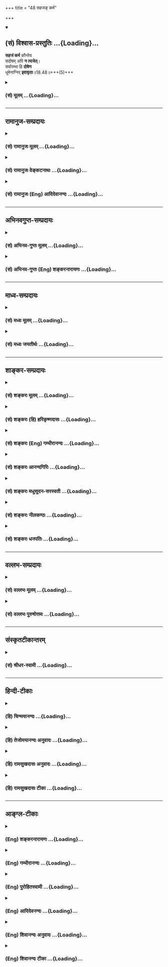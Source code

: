 +++
title = "48 सहजङ् कर्म"

+++
<div class="js_include" newlevelforh1="2" title="(सं) विश्वास-प्रस्तुतिः" unfilled url="/mahAbhAratam/vyAsaH/shlokashaH/06-bhIShma-parva/03-bhagavad-gItA-parva/saMskRtam/vishvAsa-prastutiH/18_moxa-saMnyAsa-yogaH/48_sahaja~N_karma.md">
<details open><summary><h2>(सं) विश्वास-प्रस्तुतिः ...{Loading}...</h2></summary>

**सहजं कर्म** कौन्तेय  
सदोषम् अपि **न त्यजेत्**।  
सर्वारम्भा हि **दोषेण**  
धूमेनाग्निर् **इवावृताः**॥18.48॥+++(5)+++
</details>
</div>
<div class="js_include collapsed" newlevelforh1="3" title="(सं) मूलम्" unfilled url="/mahAbhAratam/vyAsaH/shlokashaH/06-bhIShma-parva/03-bhagavad-gItA-parva/saMskRtam/mUlam/18_moxa-saMnyAsa-yogaH/48_sahaja~N_karma.md">
<details><summary><h3>(सं) मूलम् ...{Loading}...</h3></summary>

सहजं कर्म कौन्तेय सदोषमपि न त्यजेत्।  
सर्वारम्भा हि दोषेण धूमेनाग्निरिवावृताः।।18.48।।
</details>
</div>


_________________
## रामानुज-सम्प्रदायः
<div class="js_include collapsed" newlevelforh1="3" title="(सं) रामानुजः मूलम्" unfilled url="/mahAbhAratam/vyAsaH/shlokashaH/06-bhIShma-parva/03-bhagavad-gItA-parva/saMskRtam/rAmAnujaH/mUlam/18_moxa-saMnyAsa-yogaH/48_sahaja~N_karma.md">
<details><summary><h3>(सं) रामानुजः मूलम् ...{Loading}...</h3></summary>

।।18.48।। अतः सहजत्वेन सुकरम् अप्रमादं च **कर्म सदोषं** सदुःखम् **अपि न
त्यजेत्।** ज्ञानयोगयोग्यः अपि कर्मयोगम् एव कुर्वीत इत्यर्थः।
**सर्वारम्भाः** कर्मारम्भा ज्ञानारम्भाः च **हि दोषेण** दुःखेन **धूमेन
अग्निः इव आवृताः।** इयान् तु विशेषः कर्मयोगः सुकरः अप्रमादः च; ज्ञानयोगः
तद्विपरीतः इति।

</details>
</div>
<div class="js_include collapsed" newlevelforh1="3" title="(सं) रामानुजः वेङ्कटनाथः" unfilled url="/mahAbhAratam/vyAsaH/shlokashaH/06-bhIShma-parva/03-bhagavad-gItA-parva/saMskRtam/rAmAnujaH/venkaTanAthaH/18_moxa-saMnyAsa-yogaH/48_sahaja~N_karma.md">
<details><summary><h3>(सं) रामानुजः वेङ्कटनाथः ...{Loading}...</h3></summary>

  
  
।।18.48।। सहजत्वेन वासनानियतत्वादित्यर्थः। ततः कथं त्याज्यत्वाभावः
इत्यत्राऽऽहसुकरमिति। दोषशब्देन पापविवक्षा न युक्ता; विहिते तदयोगात् तथा
चन त्यजेत् इति न युक्तं; पापांशस्य सर्वैः परित्याज्यत्वात् अतः
कायक्लेशादिमात्रगर्भत्वमिह सदोषत्वमित्युच्यते। तावन्मात्रेऽप्यलसानां
त्याज्यताबुद्धिः स्यादित्यभिप्रायेणाऽऽहसदुःखमपीति। एतेन
कापिलमतान्वारोहेणसदोषमपि इत्यनुवाद इति व्याख्यान्तरं निरस्तम्। मुमुक्षोः
कथं शास्त्रीये श्रेयस्त्वेन चोक्ते क्षुद्रक्लेशासहत्वेन त्याज्यताबुद्धिः
अतः प्रसङ्गाभावात् प्रतिषेधो न युक्त इत्यत्राऽऽह -- ज्ञानयोगयोग्योऽपीति।
अपिशब्दोऽन्यस्य कैमुत्यज्ञापनार्थः। अक्लेशोपायदर्शने
स्वाधिकारमप्रतिसन्धाय तत्र प्रवृत्तिः स्यादिति ततो नियम्यत इत्यर्थः।
सदुःखत्वनिर्दुःखत्वलक्षणवैषम्यमन्वारुह्याप्रमादत्वादिभिर्नियम उक्तः। अथ
सदुःखत्वमपि द्वयोः समानमित्युच्यतेसर्वारम्भा हि इत्यर्धेन। कर्मारम्भाः
ज्ञानारम्भाश्चेत्यनेन सर्वशब्दस्यात्र
प्रकृतशास्त्रीयकात्स्न्र्यपरत्वमाह। दुःखसाम्ये सति किमन्यतरनियमेन कथं च
न तत्तस्य हेतुः इत्यत्राऽऽह -- इयानिति। कर्मारम्भेषु कायक्लेशमात्रं;
ज्ञानारम्भेषु त्वत्यासन्नत्वेऽपि कफोणिगूढायमानप्रत्यग्विषयान्वेषणेन
इन्द्रियमनोनियमनप्रयासो दुःखात्मक इति भावः।  
  

</details>
</div>
<div class="js_include collapsed" newlevelforh1="3" title="(सं) रामानुजः (Eng) आदिदेवानन्दः" unfilled url="/mahAbhAratam/vyAsaH/shlokashaH/06-bhIShma-parva/03-bhagavad-gItA-parva/saMskRtam/rAmAnujaH/english/AdidevAnandaH/18_moxa-saMnyAsa-yogaH/48_sahaja~N_karma.md">
<details><summary><h3>(सं) रामानुजः (Eng) आदिदेवानन्दः ...{Loading}...</h3></summary>

18.48 So, one should not relinish one's works, understanding that they are natural, are easy to perform and not liable to negligence. Such thoughts coupled with the idea that there are imperfections in them should not lead you to abandon them. The meaning is that though one is fit for Jnana Yoga, one should perform Karma Yoga only. All enterprises,
be they of Karma or Jnana, are indeed enveloped by imperfections, by pain, as fire by smoke. But still there is this difference: Karma Yoga is easy and does not involve negligence, but Jnana Yoga is contrary to this.

</details>
</div>


_________________
## अभिनवगुप्त-सम्प्रदायः
<div class="js_include collapsed" newlevelforh1="3" title="(सं) अभिनव-गुप्तः मूलम्" unfilled url="/mahAbhAratam/vyAsaH/shlokashaH/06-bhIShma-parva/03-bhagavad-gItA-parva/saMskRtam/abhinava-guptaH/mUlam/18_moxa-saMnyAsa-yogaH/48_sahaja~N_karma.md">
<details><summary><h3>(सं) अभिनव-गुप्तः मूलम् ...{Loading}...</h3></summary>

।।18.41 -- 18.60।। एवमियता षण्णां प्रत्येकं त्रिस्वरूपत्वं धृत्यादीनां च
प्रतिपादितम्। तन्मध्यात् सात्त्विके राशौ वर्तमानो दैवीं संपदं प्राप्त इह
ज्ञाने योग्यः; त्वं च तथाविधः इत्यर्जुनः प्रोत्साहितः। अधुना तु इदमुच्यते
-- यदि तावदनया ज्ञानबुद्ध्या कर्मणि भवान् प्रवर्तते तदा
स्वधर्मप्रवृत्त्या विज्ञानपूततया च न कर्मसंबन्धस्तव। अथैतन्नानुमन्यसे;
तदवश्यं तव प्रवृत्त्या तावत् भाव्यम् जातेरेव तथाभावे स्थितत्वात्। यतः
सर्वः स्वभावनियतः +++(S;;N स्वस्वभावनियतः )+++ कुतश्चिद्दोषात्
तिरोहिततत्स्वभावः +++(S;;N -- हिततत्तत्स्वभावः )+++ कंचित्कालं भूत्वापि;
तत्तिरोधायकविगमे स्वभावं व्यक्त्यापन्नं लभत एव। तथाहि एवंविधो वर्णनां
स्वभावः। एवमवश्यंभाविन्यां प्रवृत्तौ ततः फलविभागिता भवेत्।। तदाह --
ब्राह्मणेत्यादि अवशोऽपि तत् इत्यन्तम्। ब्राह्मणादीनां
कर्मप्रविभागनिरूपणस्य स्वभावोऽश्यं नातिक्रामति,+++(S; ; N omit न and read
अतिक्रामति )+++ इति क्षत्रियस्वभावस्य भवतोऽनिच्छतोऽपि प्रकृतिः स्वभावाख्या
नियोक्तृताम् अव्यभिचारेण भजते। केवलं तया नियुक्तस्य पुण्यपापसंबन्धः। अतः
मदभिहितविज्ञानप्रमाणपुरःसरीकारेण कर्माण्यनुतिष्ठ। तथा सति बन्धो
निवर्त्स्यति। इत्यस्यार्थस्य परिकरघटनतात्पर्यं +++(S; ; N -- करबन्धघटन --
)+++ महावाक्यार्थस्य। अवान्तरवाक्यानां स्पष्टा ( ष्टोऽ ) र्थः। समासेन +++(S
omits समासेन )+++ ( श्लो. 50 ) संक्षेपेण। ज्ञानस्य; प्रागुक्तस्य। निष्ठां (
ष्ठा ) वाग्जालपरिहारेण निश्चितामाह। बुद्ध्या विशुद्धया इत्यादि सर्वमेतत्
व्याख्यातप्रायमिति न पुनरायस्यते,+++(N -- रारभ्यते )+++।

</details>
</div>
<div class="js_include collapsed" newlevelforh1="3" title="(सं) अभिनव-गुप्तः (Eng) शङ्करनारायणः" unfilled url="/mahAbhAratam/vyAsaH/shlokashaH/06-bhIShma-parva/03-bhagavad-gItA-parva/saMskRtam/abhinava-guptaH/english/shankaranArAyaNaH/18_moxa-saMnyAsa-yogaH/48_sahaja~N_karma.md">
<details><summary><h3>(सं) अभिनव-गुप्तः (Eng) शङ्करनारायणः ...{Loading}...</h3></summary>

18.48 See Comment under 18.60

</details>
</div>


_________________
## माध्व-सम्प्रदायः
<div class="js_include collapsed" newlevelforh1="3" title="(सं) मध्वः मूलम्" unfilled url="/mahAbhAratam/vyAsaH/shlokashaH/06-bhIShma-parva/03-bhagavad-gItA-parva/saMskRtam/madhvaH/mUlam/18_moxa-saMnyAsa-yogaH/48_sahaja~N_karma.md">
<details><summary><h3>(सं) मध्वः मूलम् ...{Loading}...</h3></summary>

।।18.48।। Sri Madhvacharya did not comment on this sloka.,

</details>
</div>
<div class="js_include collapsed" newlevelforh1="3" title="(सं) मध्वः जयतीर्थः" unfilled url="/mahAbhAratam/vyAsaH/shlokashaH/06-bhIShma-parva/03-bhagavad-gItA-parva/saMskRtam/madhvaH/jayatIrthaH/18_moxa-saMnyAsa-yogaH/48_sahaja~N_karma.md">
<details><summary><h3>(सं) मध्वः जयतीर्थः ...{Loading}...</h3></summary>

।।18.48।। Sri Jayatirtha did not comment on this sloka.

</details>
</div>


_________________
## शाङ्कर-सम्प्रदायः
<div class="js_include collapsed" newlevelforh1="3" title="(सं) शङ्करः मूलम्" unfilled url="/mahAbhAratam/vyAsaH/shlokashaH/06-bhIShma-parva/03-bhagavad-gItA-parva/saMskRtam/shankaraH/mUlam/18_moxa-saMnyAsa-yogaH/48_sahaja~N_karma.md">
<details><summary><h3>(सं) शङ्करः मूलम् ...{Loading}...</h3></summary>

।।18.48।। --,**सहजं** सह जन्मनैव उत्पन्नम्। किं तत् **कर्म कौन्तेय
सदोषमपि** त्रिगुणात्मकत्वात् **न त्यजेत्। सर्वारम्भाः** आरभ्यन्त इति
आरम्भाः; सर्वकर्माणि इत्येतत् प्रकरणात् ये केचित् आरम्भाः स्वधर्माः
परधर्माश्च; ते सर्वे **हि** यस्मात् -- त्रिगुणात्मकत्वम् अत्र हेतुः --
त्रिगुणात्मकत्वात् **दोषेण धूमेन** सहजेन **अग्निरिव; आवृताः।** सहजस्य
कर्मणः स्वधर्माख्यस्य परित्यागेन परधर्मानुष्ठानेऽपि दोषात् नैव मुच्यते
भयावहश्च परधर्मः। न च शक्यते अशेषतः त्यक्तुम् अज्ञेन कर्म यतः; तस्मात् न
त्यजेत् इत्यर्थः।। किम् अशेषतः त्यक्तुम् अशक्यं कर्म इति न त्यजेत् किं वा
सहजस्य कर्मणः त्यागे दोषो भवतीति किं च अतः यदि तावत् अशेषतः त्यक्तुम्
अशक्यम् इति न त्याज्यं सहजं कर्म; एवं तर्हि अशेषतः त्यागे गुण एव
स्यादिति सिद्धं भवति। सत्यम् एवम् अशेषतः त्याग एव न उपपद्यते इति चेत्;
किं नित्यप्रचलितात्मकः पुरुषः; यथा साङ्ख्यानां गुणाः किं वा क्रियैव
कारकम्; यथा बौद्धानां स्कन्धाः क्षणप्रध्वंसिनः उभयथापि कर्मणः अशेषतः
त्यागः न संभवति। अथ तृतीयोऽपि पक्षः -- यदा करोति तदा सक्रियं वस्तु। यदा
न करोति; तदा निष्क्रियं तदेव। तत्र एवं सति शक्यं कर्म अशेषतः त्यक्तुम्।
अयं तु अस्मिन् तृतीये पक्षे विशेषः -- न नित्यप्रचलितं वस्तु; नापि
क्रियैव कारकम्। किं तर्हि व्यवस्थिते द्रव्ये अविद्यमाना क्रिया
उत्पद्यते; विद्यमाना च विनश्यति। शुद्धं तत् द्रव्यं शक्तिमत् अवतिष्ठते।
इति एवम् आहुः काणादाः। तदेव च कारकम् इति। अस्मिन् पक्षे को दोषः इति।
अयमेव तु दोषः -- यतस्तु अभागवतं मतम् इदम्। कथं ज्ञायते यतः आह भगवान्
नासतो विद्यते भावः (गीता 2।16) इत्यादि। काणादानां हि असतः भावः; सतश्च
अभावः; इति इदं मतम् अभागवतम्। अभागवतमपि न्यायवच्चेत् को दोषः इति चेत्;
उच्यते -- दोषवत्तु इदम्; सर्वप्रमाणविरोधात्। कथम् यदि तावत् द्व्यणुकादि
द्रव्यं प्राक् उत्पत्तेः अत्यन्तमेव असत्; उत्पन्नं च स्थितं कञ्चित् कालं
पुनः अत्यन्तमेव असत्त्वम् आपद्यते; तथा च सति असदेव सत् जायते; सदेव
असत्त्वम्; आपद्यते; अभावः भावो भवति; भावश्च अभावो भवति तत्र अभावः
जायमानः प्राक् उत्पत्तेः शशविषाणकल्पः समवाय्यसमवायिनिमित्ताख्यं कारणम्
अपेक्ष्य जायते इति। न च एवम्; अभावः उत्पद्यते; कारणं च अपेक्षते इति
शक्यं वक्तुम्; असतां शशविषाणादीनाम् अदर्शनात्। भावात्मकाश्चेत् घटादयः
उत्पद्यमानाः; किञ्चित् अभिव्यक्तिमात्रेकारणम् अपेक्ष्य उत्पद्यन्ते इति
शक्यं प्रतिपत्तुम्। किं च; असतश्च सतश्च सद्भावे असद्भावे न क्वचित्
प्रमाणप्रमेयव्यवहारेषु विश्वासः कस्यचित् स्यात्; सत् सदेव असत् असदेव इति
निश्चयानुपपत्तेः। किं च; उत्पद्यते इति द्व्यणुकादेः द्रव्यस्य
स्वकारणसत्तासंबन्धम् आहुः। प्राक् उत्पत्तेश्च असत्; पश्चात्
कारणव्यापारम् अपेक्ष्य स्वकारणैः परमाणुभिः सत्तया च समवायलक्षणेन
संबन्धेन संबध्यते। संबद्धं सत् कारणसमवेतं सत् भवति। तत्र वक्तव्यं कथम्
असतः स्वं कारणं भवेत् संबन्धो वा केनचित् स्यात् न हि वन्ध्यापुत्रस्य
स्वं कारणं संबन्धो वा केनचित् प्रमाणतः कल्पयितुं शक्यते।। ननु नैवं
वैशेषिकैः अभावस्य संबन्धः कल्प्यते। द्व्यणुकादीनां हि द्रव्याणां
स्वकारणसमवायलक्षणः संबन्धः सतामेव उच्यते इति। न संबन्धात् प्राक्
सत्त्वानभ्युपगमात्। न हि वैशेषिकैः कुलालदण्डचक्रादिव्यापारात् प्राक्
घटादीनाम् अस्तित्वम् इष्यते। न च मृद एव घटाद्याकारप्राप्तिम् इच्छन्ति।
ततश्च असत एव संबन्धः पारिशेष्यात् इष्टो भवति।। ननु असतोऽपि समवायलक्षणः
संबन्धः न विरुद्धः। न वन्ध्यापुत्रादीनाम् अदर्शनात्। घटादेरेव
प्रागभावस्य स्वकारणसंबन्धो भवति न वन्ध्यापुत्रादेः; अभावस्य तुल्यत्वेऽपि
इति विशेषः अभावस्य वक्तव्यः। एकस्य अभावः; द्वयोः अभावः; सर्वस्य अभावः;
प्रागभावः; प्रध्वंसाभावः; इतरेतराभावः; अत्यन्ताभावः इति लक्षणतो न
केनचित् विशेषो दर्शयितुं शक्यः। असति च विशेषे घटस्य प्रागभावः एव
कुलालदिभिः घटभावम् आपद्यते संबध्यते च भावेन कपालाख्येन; संबद्धश्च
सर्वव्यवहारयोग्यश्च भवति; न तु घटस्यैव प्रध्वंसाभावः अभावत्वे सत्यपि;
इति प्रध्वंसाद्यभावानां न क्वचित् व्यवहारयोग्यत्वम्; प्रागभावस्यैव
द्व्यणुकादिद्रव्याख्यस्य उत्पत्त्यादिव्यवहारार्हत्वम्; इत्येतत्
असमञ्जसम् अभावत्वाविशेषात् अत्यन्तप्रध्वंसाभावयोरिव।। ननु नैव अस्माभिः
प्रागभावस्य भावापत्तिः उच्यते। भावस्यैव तर्हि भावापत्तिः यथा घटस्य
घटापत्तिः; पटस्य वा पटापत्तिः। एतदपि अभावस्य भावापत्तिवदेव
प्रमाणविरुद्धम्। साङ्ख्यस्यापि यः परिणामपक्षः सोऽपि
अपूर्वधर्मोत्पत्तिविनाशाङ्गीकरणात् वैशेषिकपक्षात् न विशिष्यते।
अभिव्यक्तितिरोभावाङ्गीकरणेऽपि अभिव्यक्तितिरोभावयोः
विद्यमानत्वाविद्यमानत्वनिरूपणे पूर्ववदेव प्रमाणविरोधः। एतेन कारणस्यैव
संस्थानम् उत्पत्त्यादि इत्येतदपि प्रत्युक्तम्।।  
  
पारिशेष्यात् सत् एकमेव वस्तु अविद्यया उत्पत्तिविनाशादिधर्मैः अनेकधा
नटवत् विकल्प्यते इति। इदं भागवतं मतम् उक्तम् नासतो विद्यते भावः (गीता
3।16) इत्यस्मिन् श्लोके; सत्प्रत्ययस्य अव्यभिचारात्; व्यभिचाराच्च
इतरेषामिति।।  
  
कथं तर्हि आत्मनः अविक्रियत्वे अशेषतः कर्मणः त्यागः न उपपद्यते इति यदि
वस्तुभूताः गुणाः; यदि वा अविद्याकल्पिताः; तद्धर्मः कर्म; तदा आत्मनि
अविद्याध्यारोपितमेव इति अविद्वान् न हि कश्चित् क्षणमपि अशेषतः त्यक्तुं
शक्नोति इति उक्तम्। विद्वांस्तु पुनः विद्यया अविद्यायां निवृत्तायां
शक्नोत्येव अशेषतः कर्म परित्यक्तुम्; अविद्याध्यारोपितस्य शेषानुपपत्तेः।
न हि तैमिरिकदृष्ट्या अध्यारोपितस्य द्विचन्द्रादेः तिमिरापगमेऽपि शेषः
अवतिष्ठते। एवं च सति इदं वचनम् उपपन्नम् सर्वकर्माणि मनसा (गीता 5।13)
इत्यादि; स्वे स्वे कर्मण्यभिरतः संसिद्धिं लभते नरः (गीता 18।45)
स्वकर्मणा तमभ्यर्च्य सिद्धिं विन्दति मानवः (गीता 18।46) इति च।। या कर्मजा
सिद्धिः उक्ता ज्ञाननिष्ठायोग्यतालक्षणा; तस्याः फलभूता नैष्कर्म्यसिद्धिः
ज्ञाननिष्ठालक्षणा च वक्तव्येति श्लोकः आरभ्यते --,

</details>
</div>
<div class="js_include collapsed" newlevelforh1="3" title="(सं) शङ्करः (हि) हरिकृष्णदासः" unfilled url="/mahAbhAratam/vyAsaH/shlokashaH/06-bhIShma-parva/03-bhagavad-gItA-parva/saMskRtam/shankaraH/hindI/harikRShNadAsaH/18_moxa-saMnyAsa-yogaH/48_sahaja~N_karma.md">
<details><summary><h3>(सं) शङ्करः (हि) हरिकृष्णदासः ...{Loading}...</h3></summary>

।।18.48।। उपर्युक्त श्लोकमें यह बात कही कि स्वभावनियत कर्मोंको करनेवाला
मनुष्य; विषमें जन्मे हुए कीड़ेकी भाँति पापको प्राप्त नहीं होता; तथा (
तीसरे अध्यायमें ) यह भी कहा है कि दूसरेका धर्म भयावह है और कोई भी
अज्ञानी बिना कर्म किये क्षणभर भी नहीं रह सकता। इसलिये --, जो जन्मके साथ
उत्पन्न हो उसका नाम सहज है। वह क्या है कर्म। हे कौन्तेय त्रिगुणमय होनेके
कारण जो दोषयुक्त है; ऐसे दोषयुक्त भी अपने सहजकर्मको नहीं छोड़ना चाहिये।
क्योंकि सभी आरम्भजो आरम्भ किये जाते हैं उनका नाम आरम्भ है; अतः यहाँ
प्रकरणके अनुसार सर्वारम्भका तात्पर्य समस्त कर्म है। सा स्वधर्म या
परधर्मरूप जो कुछ भी कर्म है; वे सभी तीनों गुणोंके कार्य हैं। अतः
त्रिगुणात्मक होनेके कारण; साथ जन्मे हुए धुएँसे अग्निकी भाँति दोषसे आवृत
हैं। अभिप्राय यह है कि स्वधर्म नामक सहजकर्मका परित्याग करनेसे और
परधर्मका ग्रहण करनेसे भी; दोषसे छुटकारा नहीं हो सकता और परधर्म भयावह भी
है तथा अज्ञानीद्वारा सम्पूर्ण कर्मोंका पूर्णतया त्याग होना सम्भव भी नहीं
है सुतरां सहजकर्मको नहीं छोड़ना चाहिये। ( यहाँ यह विचार करना चाहिये कि )
क्या कर्मोंका अशेषतः त्याग होना असम्भव है; इसलिये उनका त्याग नहीं करना
चाहिये; अथवा सहज कर्मका त्याग करनेमें दोष है इसलिये पू₀ -- इसमें क्या
सिद्ध होगा उ₀ -- यदि यह बात हो कि अशेषतः त्याग होना अशक्य है; इसलिये
सहजकर्मोंका त्याग नहीं करना चाहिये; तब तो यही सिद्ध होगा कि कर्मोंका
अशेषतः त्याग करनेमें गुण ही है। पू₀ -- यह ठीक है; परंतु यदि कर्मोंका
पूर्णतया त्याग हो ही नहीं सकता ( तो फिर गुणदोषकी बात ही क्या है ) उ₀ --
तो क्या साङ्ख्यवादियोंके गुणोंकी भाँति आत्मा सदा चलनस्वभाववाला है अथवा
बौद्धमतावलम्बियोंके प्रतिक्षणमें नष्ट होनेवाले ( रूप; वेदना; विज्ञान;
संज्ञा और संस्काररूप ) पञ्च स्कन्धोंकी भाँति क्रिया ही कारक है इन दोनों
ही प्रकारोंसे कर्मोंका अशेषतः त्याग नहीं हो सकता। हाँ; तीसरा एक पक्ष और
भी है कि जब आत्मा कर्म करता है तब तो वह सक्रिय होता है और जब कर्म नहीं
करता; तब वही निष्क्रिय होता है; ऐसा मान लेनेसे कर्मोंका अशेषतः त्याग भी
हो सकता है। इस तीसरे पक्षमें यह विशेषता है; कि न तो आत्मा नित्य
चलनस्वभाववाला माना गया है; और न क्रियाको ही कारक माना गया है; तो फिर
क्या है; कि अपने स्वरूपमें स्थित द्रव्यमें ही अविद्यमान क्रिया उत्पन्न
हो जाती है और विद्यमान क्रियाका नाश हो जाता है शुद्ध द्रव्य; क्रियाकी
शक्तिसे युक्त होकर स्थित रहता है और वही कारक है। इस प्रकार
वैशेषिकमतावलम्बी कहते हैं। पू₀ -- इस पक्षमें क्या दोष है उ₀ -- इसमें
प्रधान दोष तो यही है कि यह मत भगवान्को मान्य नहीं है। पू₀ -- यह कैसे
जाना जाता है। उ₀ -- इसीलिये कि भगवान् तो असत् वस्तुका कभी भाव नहीं होता
इत्यादि वचन कहते हैं और वैशेषिकमतवादी असत्का भाव और सत्का अभाव मानते
हैं। पू₀ -- भगवान्का मत न होनेपर भी यदि न्याययुक्त हो तो इसमें क्या दोष
है उ₀ -- बतलाते हैं ( सुनो ) सब प्रमाणोंसे इस मतका विरोध होनेके कारण भी
यह मत दोषयुक्त है। पू₀ -- किस प्रकार उ₀ -- यदि यह माना जाय कि द्व्यणुक
आदि द्रव्य उत्पत्तिसे पहले अत्यन्त असत् हुए ही उत्पन्न हो जाते हैं और
किञ्चित् काल स्थित रहकर फिर अत्यन्त ही असत् भावको प्राप्त हो जाते हैं;
तब तो यही मानना हुआ कि असत् ही सत् हो जाता है अर्थात् अभाव भाव हो जाता
है और भाव अभाव हो जाता है। अर्थात् ( यह मानना हुआ कि ) उत्पन्न होनेवाला
अभाव; उत्पत्तिसे पहले शश -- श्रृङ्गकी भाँति सर्वथा असत् होता हुआ ही;
समवायि; असमवायि और निमित्त नामक तीन कारणोंकी सहायतासे उत्पन्न होता है।
परंतु अभाव इस प्रकार उत्पन्न होता है अथवा कारणकी अपेक्षा रखता है -- यह
कहना नहीं बनता क्योंकि खरगोशके सींग आदि असत् वस्तुओंमें ऐसा नहीं देखा
जाता। हाँ; यदि यह माना जाय कि उत्पन्न होनेवाले घटादि भावरूप हैं और वे
अभिव्यक्तिके किसी कारणकी सहायतासे उत्पन्न होते हैं; तो यह माना जा सकता
है। तथा असत्का सत् और सत्का असत् होना मान लेनेपर तो किसीका
प्रमाणप्रमेयव्यवहारमें कहीं विश्वास ही नहीं रहेगा क्योंकि ऐसा मान लेनेसे
फिर यह निश्चय नहीं होगा कि सत् सत् ही है और असत् असत् ही है। इसके सिवा
वे उत्पन्न होता है इस वाक्यसे द्व्यणुक आदि द्रव्यका अपने कारण और सत्तासे
सम्बन्ध होना बतलाते हैं अर्थात् उत्पत्तिसे पहले कार्य असत् होता है; फिर
अपने कारणके व्यापारकी अपेक्षासे,( सहायतासे ) अपने कारणरूप परमाणुओंसे और
सत्तासे समवायरूप सम्बन्धके द्वारा संगठित हो जाता है और संगठित होकर
कारणसे मिलकर सत् हो जाता है। इसपर उनको बतलाना चाहिये कि असत्का कारण सत्
कैसे हो सकता है और असत्का किसीके साथ सम्बन्ध भी कैसे हो सकता है क्योंकि
वन्ध्यापुत्रकी सत्ता; उसका किसी सत् पदार्थके साथ सम्बन्ध अथवा उसका कारण;
किसीके भी द्वारा प्रमाणपूर्वक सिद्ध नहीं किया जा सकता। पू₀ --
वैशेषिकमतवादी अभावका सम्बन्ध नहीं मानते। वे तो भावरूप द्व्यणुक आदि
द्रव्योंका ही अपने कारणके साथ समवायरूप सम्बन्ध बतलाते हैं। उ₀ -- यह बात
नहीं है क्योंकि ( उनके मतमें ) कार्यकारणका सम्बन्ध होनेसे पहले कार्यकी
सत्ता नहीं मानी गयी। अर्थात् वैशेषिकमतावलम्बी कुम्हार और दण्डचक्र आदिकी
क्रिया आरम्भ होनेसे पहले घट आदिका अस्तित्व नहीं मानते और यह भी नहीं
मानते कि मिट्टीको ही घटादिके आकारकी प्राप्ति हुई है। इसलिये अन्तमें
असत्का ही सम्बन्ध मानना सिद्ध होता है। पू₀ -- असत्का भी समवायरूप सम्बन्ध
होना विरुद्ध नहीं है। उ₀ -- यह कहना ठीक नहीं क्योंकि वन्ध्यापुत्र आदिका
किसीके साथ सम्बन्ध नहीं देखा जाता। अभावकी समानता होनेपर भी यदि कहो कि
घटादिके प्रागभावका ही अपने कारणके साथ सम्बन्ध होता है; वन्ध्यापुत्रादिके
अभावका नहीं; तो इनके अभावोंका भेद बतलाना चाहिये। एकका अभाव; दोका अभाव;
सबका अभाव; प्रागभाव; प्रध्वंसाभाव; अन्योन्याभाव; अत्यन्ताभाव इन
लक्षणोंसे कोई भी अभावकी विशेषता नहीं दिखला सकता। फिर किसी प्रकारकी
विशेषता न होते हुए भी यह कहना कि घटका प्रागभाव ही कुम्हार आदिके द्वारा
घटभावको प्राप्त होता है तथा उसका कपालनामक अपने कारणरूप भावसे सम्बन्ध
होता है और वह सब व्यवहारके योग्य भी होता है। परंतु उसी घटका जो
प्रध्वंसाभाव है; वह अभावत्वमें समान होनेपर भी सम्बन्धित नहीं होता। इस
तरह प्रध्वंसादि अभावोंको किसी भी अवस्थामें व्यवहारके योग्य न मानना और
केवल द्व्यणुक आदि द्रव्यनामक प्रागभावको ही उत्पत्ति आदि व्यवहारके योग्य
मानना; असमञ्जसरूप ही है क्योंकि अत्यन्ताभाव और प्रध्वंसाभावके समान ही
प्रागभावका भी अभावत्व है; उसमें कोई विशेषता नहीं है। पू₀ -- हमने
प्रागभावका भावरूप होना नहीं बतलाया है। उ₀ -- तब तो तुमने भावका ही भावरूप
हो जाना कहा है; जैसे घटका घटरूप हो जाना वस्त्रका वस्त्ररूप हो जाना परंतु
यह भी अभावके भावरूप होनेकी भाँति ही प्रमाणविरुद्ध है।
साङ्ख्यमतावलम्बियोंका जो परिणामवाद है; उसमें अपूर्व धर्मकी उत्पत्ति और
विनाश स्वीकार किया जानेके कारण; वह भी ( इस विषयमें ) वैशेषिकमतसे कुछ
विशेषता नहीं रखता। अभिव्यक्ति ( प्रकट होना ) और तिरोभाव ( छिप जाना )
स्वीकार करनेसे भी; अभिव्यक्ति और तिरोभावकी विद्यमानता और अविद्यमानताका
निरूपण करनेमें; पहलेकी भाँति ही प्रमाणसे विरोध होगा। इस विवेचनसे कारणका
कार्यरूपमें स्थित होना ही उत्पत्ति आदि हैं ऐसा निरूपण करनेवाले मतका भी
खण्डन हो जाता है। इन सब मतोंका खण्डन हो जानेपर अन्तमें यही सिद्ध होता है
कि एक ही सत्य तत्त्व ( आत्मा ) अविद्याद्वारा नटकी भाँति उत्पत्ति; विनाश
आदि धर्मोंसे अनेक रूपमें कल्पित होता है। यही भगवान्का अभिप्राय नासतो
विद्यते भावः इस श्लोकमें बतलाया गया है क्योंकि सत्प्रत्ययका व्यभिचार
नहीं होता और अन्य ( असत् ) प्रत्ययोंका व्यभिचार होता है ( अतः सत् ही
एकमात्र तत्त्व है )। पू₀ -- यदि ( भगवान्के मतमें ) आत्मा निर्विकार है तो
( वे ) यह कैसे कहते हैं कि अशेषतः कर्मोंका त्याग नहीं हो सकता उ₀ --
शरीरइन्द्रियादिरूप गुण चाहे सत्य वस्तु हों; चाहे अविद्याकल्पित हों; जब
कर्म उन्हींका धर्म है; तब आत्मामें तो वह अविद्याध्यारोपित ही है। इस कारण
कोई भी अज्ञानी अशेषतः कर्मोंका त्याग क्षणभर भी नहीं कर सकता यह कहा गया
है। परंतु विद्याद्वारा अविद्या निवृत्त हो जानेपर ज्ञानी तो कर्मोंका
अशेषतः त्याग कर ही सकता है क्योंकि अविद्या नष्ट होनेके उपरान्त;
अविद्यासे अध्यारोपित वस्तुका अंश बाकी नहीं रह सकता। ( यह प्रत्यक्ष ही है
कि ) तिमिररोगसे विकृत हुई दृष्टिद्वारा अध्यारोपित दो चन्द्रमा आदिका कुछ
भी अंश; तिमिररोग नष्ट हो जानेपर; शेष नहीं रहता। सुतरां सब कर्मोंको मनसे
छोड़कर इत्यादि कथन ठीक ही हैं। तथा अपनेअपने कर्मोंमें लगे हुए मनुष्य
संसिद्धिको प्राप्त होते हैं मनुष्य अपने कर्मोंसे उसकी पूजा करके सिद्धि
प्राप्त करता है -- ये कथन भी ठीक हैं।

</details>
</div>
<div class="js_include collapsed" newlevelforh1="3" title="(सं) शङ्करः (Eng) गम्भीरानन्दः" unfilled url="/mahAbhAratam/vyAsaH/shlokashaH/06-bhIShma-parva/03-bhagavad-gItA-parva/saMskRtam/shankaraH/english/gambhIrAnandaH/18_moxa-saMnyAsa-yogaH/48_sahaja~N_karma.md">
<details><summary><h3>(सं) शङ्करः (Eng) गम्भीरानन्दः ...{Loading}...</h3></summary>

18.48 Kaunteya, O son of Kunti; na tyajet, one should not give
up;-what;-the karma, duty; sahajam, to which one is born, which devolves
from the very birth; api, even though; it be sadosam, faulty, consisting
as it is of the three gunas. Hi, for; sarva-arambhah, all undertakings
(-whatever are begun are arambhah, i.e. 'all actions', according to the
context-), being constituted by the three gunas (-here, the fact of
being constituted by the three gunas is the cause-); are avrtah,
surrounded; dosena, with evil; iva, as;; agnih, fire; is dhumena, with
smoke, which comes into being concurrently. One does not get freed from
evil by giving up the duty to which one is born-called one's own duty-,
even though (he may be) fulfilling somody else's duty. Another's duty,
too, is fraught with fear. The meaning is: Since action cannot be
totally given up by an unelightened person, therefore he should not
relinish it. Opponent: Well, is it that one should not abandon action
because it cannot be given up completely, or is it because evil \[Evil
resulting from discarding daily obligatory duties.\] follows from the
giving up of the duty to which one is born; Counter-objection: What
follows from this; Opponent: If it be that the duty to which one is born
should not be renounced because it is impossible to relinish it totally,
then the conclusion that can be arrived at is that complete renunciation
(of duty) is surely meritorious! Counter-objection: Truly so. But, may
it not be that total relinishment is itself an impossibility; Is a
person ever-changeful like the gunas of the Sankhyas, or is it that
action itself is the agent, as it is in the case of the momentary five
\[Rupa (from), vedana (feeling), vijnana (momentary consciousness),
sanjna (notion), samskara (mental impressions)-these have only momentary
existence. In their case there can be no distinction between action and
agent, simply due to the fact of their being momentary.\] forms of
mundane consciousness propounded by the Buddhists; In either case there
can be no complete renunciation of action. Then there is also a third
standpoint (as held by the Vaisesikas): When a thing acts it is active,
and inactive when that very thing does not act. If this be the case
here, it is possible to entirely give up actions. But the speciality of
the third point of view is that a thing is not ever-changing, nor is
action itself the agent. What then; A nonexistent action originates in
an existing thing, and an existing action gets destroyed. The
thing-in-itself continues to exist along with its power (to act), and
that itself is the agent. This is what the followers of Kanada say.
\[Their view is that agentship consists in 'possessing the power to
act', not in being the substratum of action.\] What is wrong with this
point of view. Vedantin: The defect indeed lies in this that, this veiw
is not in accord with the Lord's view. Objection: How is this known;
Vedantin: Since the Lord as said, 'Of the unreal there is no being৷৷.,'
etc. (2.16). The view of the followers of Kanada is, indeed, this that
the non-existent becomes existent, and the existent becomes nonexistent.
Objection: What defect can there be if it be that this view, even though
not the view of the Lord, yet conforms to reason; Vedantin: The answer
is: This is surely faulty since it contradicts all valid evidence.
Objection: How; Vedantin: As to this, if things like a dvyanuka (dyad of
two anus, atoms) be absolutely nonexistent before origination, and after
origination continue for a little while, and again become absolutely
non-existent, then, in that acase, the existent which was verily
nonexistent comes into being, \[Here Ast. adds, 'sadeva asattvam
apadyate, that which is verily existent becomes nonexistent'.-Tr.\] a
non-entity becomes an entity, and an entity becomes a non-entity! If
this be the view, then the non-enity that is to take birth is comparable
to the horns of a hare before it is born, and it comes into being with
the help of what are called material (inherent), non-mateial
(non-inherent) and efficient causes. But it cannot be said that
nonexistence has origination in this way, or that it depends on some
cause, since this is not seen in the case of nonexistent things like
horns of a hare, etc. If such things as pot etc. which are being
produced be of the nature of (potentially) existing things, then it can
be accepted that they originate by depending on some cause which merely
manifests them. \[According to Vedanta, before origination a thing, e.g.
a pot, remains latent in its material cause, clay for instance, with its
name and form unexpressed, and it depends on other causes for the
manifestation of name and form.\] Moreover, if the nonexistent becomes
existent, and the existent becomes non-existent, then nobody will have
any faith while dealing with any of the means of valid knowledge objects
of such knowledge, because the conviction will be lacking that the
existent is existent and the nonexistent is nonexistent! Further, when
they speak of origination, they (the Viasesikas) hold that such a thing
as a dvyanuka (dyad) comes to have relationship with its own (material)
causes (the two atoms) and existence, and that it is nonexistent before
origination; but later on, depending on the operation of its own causes,
it becomes connected with its own causes, viz the atoms, as also with
existence, through the inherent (or inseparable) relationship called
samavaya. After becoming connected, it becomes an existent thing by its
inherent relationship with its causes. \[The effect (dyad) has inherent
relationship with existence after its material causes (the two atoms)
come into association.\] It has to be stated in this regard as to how
the nonexistent can have an existent as its cuase, or have relationship
with anything. For nobody can establish through any valid means of
knowledge that a son of a barren woman can have any existence or
relationship or cause. Vaisesika: Is it not that relationship of a
non-existent thing is not at all established by the Vaisesikas; Indeed,
what is said by them is that only existent entities like dvyanuka etc.
have the relationship in the form of samavaya with their own causes.
Vedantin: No, for it is not admitted (by them) that anything has
existence before the (samavaya) relationship (occurs). It is surely not
held by the Vaisesikas that a pot etc. have any existence before the
potter, (his) stick, wheel, etc. start functioning. Nor do they admit
that clay itself takes the shape of a pot etc. As a result, it has to be
admitted (by them) as the last aternative that nonexistence itself has
some relationship! Vaisesika: Well, it is not contradictory even for a
nonexistent thing to have the relationship in the form of inherence.
Vedantin: No, because this is not seen in the case of a son of a barren
woman etc. If the antecedent nonexistence (prag-abhava) of the pot etc.
alone comes into a relationship with its own (material) cause, but not
so the nonexistence of the son of a barren woman etc. though as
nonexistence both are the same, then the distinction between the (two)
nonexistences has to be explained. Through such descriptions ( of
abhava, nonexistence) as nonexistence of one, nonexistence of two,
nonexistence of all, antecedent nonexistence, nonexistence after
destruction, mutual nonexistence and absolute non-existence, nobody can
show any distinction (as regards nonexistence itself)! There being no
distinction, (therefore, to say that:) 'it is only the "antecedent
nonexistence" of the pot which takes the form of the pot through the
(action of) the potter and others, and comes into a relationship with
the existing pot-halves which are its own (material) causes and becomes
fit for all empirical processes \[Such as production, destruction,
etc.\] but the "nonexistence after destruction" of that very pot does
not do so, though it, too, is nonexistence. Hence, the "nonexistence
after destruction", etc. \[Etc. stands for 'mutual nonexistence
(anyonya-abhava)' and 'absolute nonexistence (atyanta-abhava)'.\] are
not fit for any empirical processes, whereas only the "antecedent
nonexistence" of things called dvyanuka etc. is fit for such empirical
processes as origination etc.'-all this is incongruous, since as
nonexistence it is indistinguishable, as are 'absolute nonexistence' and
'nonexistence after destruction'. Vaisesika: Well, it is not at all said
by us that the 'antecedent nonexistence' becomes existent. Vedantin: In
that case, the existent itself becomes existent , as for instance, a
pot's becoming a pot, or a cloth's becoming a cloth. This, too, like
nonexistence becoming existent, goes against valid evidence. Even the
theory of transformation held by the Sankhyas does not differ from the
standpoint of the Vaisesikas, since they believe in the origination of
some new attribute \[i.e. in the origination of a transformation that
did not exist before.\] and its destruction. Even if manifestation and
disappearance of anything be accepted, yet there will be contradiction
with valid means of knowledge as before in the explanation of existence
or nonexistence of manifestation and disappearance. Hery is also refuted
the idea that origination etc. (of an effect) are merely particular
states of its cuase. As thelast alternative, it is only the one entity
called Existence that is imagined variously through ignorance to be
possessed of the states of origination, destruction, etc. like an actor
(on a stage). This veiw of the Lord has been stated in the verse, 'Of
the unreal there is no being৷৷.' (2.16). For, the idea of existence is
constant, while the others are inconstant. Objection: If the Self be
immutable, then how does the 'renunciation of all actions' become
illogical; Vedantin: If the adjuncts (i.e. body and organs) be real or
imagined through ignorance, in either case, action, which is their
attribute, is surely superimposed on the Self through ignorance. From
this point of view it has been said that an unenlightened person is
incapable of totally renouncing actions even for a moment (cf. 3.5). The
enlightened person, on the other hand, can indeed totally renounce
actions when ignorance has been dispelled through Illumination; for it
is illogical that there can (then) remain any trace of what has been
superimposed through ignorance. Indeed, no trace remains of the two
moons, etc. superimposed by the vision affected by (the disease called)
Timira when the desease is cured. This being so, the utterance, 'having
given up all actions mentally' (5.13), etc. as also, 'Being devoted to
his own duty' (45) and 'A human being achieves 'success by adoring Him
through his own duties (46), becomes justifiable. What was verily spoken
of as the success arising from Karma (-yoga), characterized as the
fitness for steadfastness in Knowledge,-the fruit of that (fitness),
characterized as 'steadfastness in Knowledge' consisting in the
perfection in the form of the state of one (i.e. a monk) free from
duties, has to be stated. Hence the (following) verse is begun:

</details>
</div>
<div class="js_include collapsed" newlevelforh1="3" title="(सं) शङ्करः आनन्दगिरिः" unfilled url="/mahAbhAratam/vyAsaH/shlokashaH/06-bhIShma-parva/03-bhagavad-gItA-parva/saMskRtam/shankaraH/AnandagiriH/18_moxa-saMnyAsa-yogaH/48_sahaja~N_karma.md">
<details><summary><h3>(सं) शङ्करः आनन्दगिरिः ...{Loading}...</h3></summary>

।।18.48।। इतश्च विहितं कर्म दोषवदपि कर्तव्यं
प्रकारान्तरासंभवादित्युक्तानुवादपूर्वकं कथयति -- **स्वभावेत्यादिना।**
नहि कृमिर्विषजो विषनिमित्तं मरणं प्रतिपद्यते तथायऽमधिकृतः पुरुषो दोषवदपि
विहितं कर्म कुर्वन्पापं नाप्नोतीत्युक्तमित्यर्थः। तर्हि दोषरहितमेव
भिक्षाटनादि सर्वैरनुष्ठीयतामतो न पापप्राप्त्याशङ्केत्याशङ्क्याह --
**परेति।** उक्तमित्यनुवर्तते। तर्हि पापप्राप्तिशङ्कां
परिहर्तुमकर्मनिष्ठत्वमेव सर्वेषां स्यादित्याशङ्क्य
ज्ञानाभावान्नैवमित्याह -- **अनात्मज्ञ इति।** पूर्ववदत्रापि संबन्धः।
प्रकारान्तरासंभवकृतं फलमाह -- **अतइति।** सह जायत इति सहजं स्वभावनियतं
नित्यं कर्म तद्विहितत्वान्निर्दोषमपि हिंसात्मकतया सदोषमित्यत्र हेतुमाह
-- **त्रिगुणेति।** सत्त्वादिगुणत्रयारब्धतया हिंसादिदोषवदपि कर्म
विहितमत्याज्यमित्यर्थः। कर्मणां दोषवत्त्वं प्रपञ्चयति -- **सर्वेति।**
आरम्भशब्दस्य कर्मव्युत्पत्त्या स्वपरसर्वकर्मार्थत्वे कर्मणां प्रकृतत्वं
हेतुमाह -- **प्रकरणादिति।** दोषेणेत्यादि व्याचष्टे -- **ये केचिदिति।**
ते सर्वे दोषेणावृता इति संबन्धः। सर्वकर्मणां दोषावृतत्वे हिशब्दोपात्तं
यस्मादित्युक्तं हेतुमेवाभिनयति -- **त्रिगुणात्मकत्वमिति।** स्वभावनियतस्य
कर्मणो दोषवत्त्वात्तत्त्यागद्वारा परधर्ममातिष्ठमानस्यापि नैव
दोषाद्विमोकः संभवति। न च परधर्मोऽनुष्ठातुं शक्यते भयावहत्वान्नच तर्हि
कर्मणोऽशेषतोऽननुष्ठानमेवाज्ञस्याशेषकर्मत्यागायोगादतः सहजं कर्म सदोषमपि न
त्याज्यमिति वाक्यार्थमाह -- **सहजस्येति।** सहजं कर्म सदोषमपि न
त्यजेदित्यत्र विचारमवतारयति -- **किमिति।** नहि कश्चिदिति न्यायादिति
शेषः। दोषो विहितनित्यत्यागे प्रत्यवायः। संदिग्धस्य प्रयोजनस्य
विचार्यत्वादुक्ते संदेहे प्रयोजनं पृच्छति -- **किञ्चात इति।**
तत्राद्यमनूद्य फलं दर्शयति -- **यदीति।** अशक्यार्थानुष्ठानस्य गुणत्वेन
प्रसिद्धत्वात्प्रसिद्धं हि महोदधिमगस्त्यस्य चुलुकीकृत्य पिबतो गुणवत्त्वं
तदाह -- **एवं तर्हीति।** अशेषकर्मत्यागस्य गुणवत्त्वेऽपि प्रागुक्तन्यायेन
तदयोगात्तस्याशक्यानुष्ठानतेति शङ्कते -- **सत्यमिति।** चोद्यमेव
विवृण्वन्नाद्यं,विभजते -- **किमिति।** सत्त्वादिगुणवदात्मनो
नित्यप्रचलितत्वेनाशेषतस्तेन न कर्म त्यक्तुं शक्यं नापि
रूपविज्ञानवेदनासंज्ञासंस्कारसंज्ञानां क्षणध्वंसिनां स्कन्धानामिव
क्रियाकारकभेदाभावात्कारकस्यैवात्मनः क्रियात्वमित्युक्ते
कर्माशेषतस्त्यक्तुं शक्यमुभयत्रापि स्वभावभङ्गादित्याह -- **उभयथेति।**
पक्षद्वयानुरोधेनाशेषकर्मत्यागायोगे वैशेषिकश्चोदयति -- **अथेति।**
कदाचिदात्मा सक्रियो निष्क्रियश्च कदाचिदिति स्थिते फलितमाह --
**तत्रेति।** उक्तमेव पक्षं पूर्वोक्तपक्षद्वयाद्विशेषदर्शनेन विशदयति --
**अयं त्विति।** आगमापायित्वे क्रियायास्तद्वतो द्रव्यस्य कथं
स्थायितेत्याशङ्क्याह -- **शुद्धमिति।** क्रियाशक्तिमत्त्वेऽपि
क्रियावत्त्वाभावे कथं कारकत्वं क्रियां कुर्वत् कारणं
कारकमित्यभ्युपगमादित्याशङ्क्याह -- **तदेवेति।** क्रियाशक्तिमदेव कारकं न
क्रियाधिकरणं परस्पराश्रयादित्यर्थः। वैशेषिकपक्षे दोषाभावादस्ति सर्वैः
स्वीकार्यतेत्युपसंहरति -- **इत्यस्मिन्निति।** भगवन्मतानुसारित्वाभावादस्य
पक्षस्य त्याज्यतेति दूषयति -- **अयमेवेति।**
भगवन्मताननुसारित्वमस्याप्रामाणिकमिति शङ्कते -- **कथमिति।**
भगवद्वचनमुदाहरन् परपक्षस्य तदनुगुणत्वाभावमाह -- **यत इति।** परेषामपि
मतमेतदनुगुणमेव किं न स्यादित्याशङ्क्याह -- **काणादानां हीति।**
भगवन्मतानुगुणत्वाभावेऽपि न्यायानुगुणत्वेन दोषरहितं काणादानां
मतमुपादेयमेव तर्हि काणादमतविरोधादुपेक्ष्यते भगवन्मतमिति शङ्कते --
**अभागवतत्वेऽपीति।** न्यायवत्त्वमसिद्धमिति दूषयति -- **उच्यत इति।**
सर्वप्रमाणानुसारिणो मतस्य न तद्विरोधितेत्याक्षिपति -- **कथमिति।**
वैशेषिकमतस्य सर्वप्रमाणविरोधं प्रकटयन्नादौ तन्मतमनुवदति -- **यदीति।**
असतो जन्म सतश्च नाश इति स्थिते फलितमाह -- **तथाचेति।** उक्तमेव वाक्यं
व्याकरोति -- **अभाव इति।** सदेवासत्त्वमापद्यत इत्युक्तं व्याचष्टे --
**भावश्चेति।** इति मतमिति शेषः। तत्रैवाभ्युपगमान्तरमाह -- **तत्रेति।**
प्रकृतं मतं सप्तम्यर्थः। इत्यभ्युपगम्यत इति शेषः। परकीयमभ्युपगमं दूषयति
-- **नचेति।** एवमिति परपरिभाषानुसारेणेत्यर्थः।
अदर्शनादुत्पत्तेरपेक्षायाश्चेति शेषः। कथं तर्हि त्वन्मतेऽपि घटादीनां
कारणापेक्षाणामुत्पत्तिर्न हि भावानां कारणापेक्षोत्पत्तिर्वा युक्तेति
तत्राह -- **भावेति।** घटादीनामस्मत्पक्षे प्रागपि कारणात्मना
सतामेवाव्यक्तनामरूपाणामभिव्यक्तिसामग्रीमपेक्ष्य पृथगभिव्यक्तिसंभवान्न
किंचिदनवद्यमित्यर्थः। असत्कार्यवादे दोषान्तरमाह -- **किञ्चेति।** परमते
मानमेयव्यवहारे क्वचिदपि विश्वासो न कस्यचिदित्यत्र हेतुमाह --
**सत्सदेवेति।** नहि सत्तथैवेति निश्चितं तस्यैव
पुनरसत्त्वप्राप्तेरिष्टत्वान्न चासत्तथैवेति निश्चयस्तस्यैव
सत्त्वप्राप्तेरुपगमादतो यन्मानेन सदसद्वा निर्णीतं तत्तथेति
विश्वासाभावान्मानवैफल्यमित्यर्थः। इतश्चासत्कार्यवादो न युक्तिमानित्याह
-- **किञ्चेति।** तदेव हेत्वन्तरं स्फोरयितुं परमतमनुवदति -- **उत्पद्यत**
**इतीति।** परकीयं वचनमेव व्याचष्टे -- **प्रागिति।** संबद्धं सदित्यनेन
कारणसंबन्धे सति कार्यस्य सत्तासंबन्धो भवतीत्युक्तं तदेव स्फुटयति --
**कारणेति।** परमतमेवमनुभाष्य दूषयति -- **तत्रेति।** कार्यस्यासतोऽपि
कारणं संभवति तस्य च कार्येण संबन्धः सिध्यतीत्याशङ्क्याह -- **नहीति।**
असत्त्वादेवासतः संबन्धाभावे कारणस्य सतोऽपि न तेन संबन्धोऽनुमातुं शक्यते
सदसतोः संबन्धासंभवादित्यर्थः।
कार्यस्यात्यन्तासत्त्वानभ्युपगमात्कारणसंबन्धः स्यादिति शङ्कते --
**नन्विति।** सतामेव द्व्यणुकादीनां कारणसंबन्धं शङ्कितं दूषयति -- **न
संबन्धादिति।** अनभ्युपगममेव विशदयति -- **नहीति।** सदेव कारणं
कार्याकारमापद्य कार्यव्यवहारं निर्वहतीत्यभ्युपगमान्नास्ति
संबन्धानुपपत्तिरित्याशङ्क्यापराद्धान्तान्मैवमित्याह -- **नचेति।**
कार्यस्य कारणसंबन्धात्पूर्वं सत्त्वाभावे परिशेषसिद्धमर्थं दर्शयति --
**ततश्चेति।** तत्र चानुपपत्तिरुक्तेति शेषः। संबन्धिनोः
सदसतोरेवासंयोगेऽपि समवायः सदसतोः संभवेदिति तस्य
नित्यत्वादन्यतरसंबन्धाभावेऽपि स्थितेरावश्यकत्वादिति शङ्कते --
**नन्विति।** सदसतोर्मिथः संबन्धस्यादृष्टत्वान्नेति निराचष्टे -- **न
वन्ध्येति।**
घटादिप्रागभावस्यात्यन्ताभावत्वाभावाद्वन्ध्यापुत्रादिविलक्षणतया
स्वकारणसंबन्धः सिध्यतीत्याशङ्क्याह -- **घटादेरिति।**
उभयत्राभावस्वभावाविशेषेऽपि कस्यचित्कारणसंबन्धो नेतरस्येति विशेषे
हेत्वभावान्न प्रागभावस्य कारणसंबन्धः संभवतीत्यर्थः। घटादिप्रागभावस्य
सप्रतियोगिकत्वं वन्ध्यापुत्रादेर्नैवमिति विशेषमाशङ्क्य दूषयति --
**एकस्येति।** प्रागभावस्यैवप्रध्वंसाभावादेरपि सप्रतियोगिकत्वाविशेषे
स्वकारणेन संबन्धाविशेषः स्यादित्यर्थः।
प्रागभावप्रध्वंसाभावयोर्विशेषाभावे फलितमाह -- **असति चेति।** कपालशब्दो
घटकारणीभूतमृदवयवविषयः; सर्वो व्यवहारो घटाश्रितो जन्मनाशादिव्यवहारः।
प्रध्वंसाभावस्तु घटस्यैवाभावत्वे सत्यपि न घटत्वमापद्यते नापि कारणेन
संबध्यते न चोत्पत्त्यादिव्यवहारयोग्यो भवतीत्येतदयुक्तं प्रागभावेनास्य
विशेषाभावादित्याह -- **नत्विति।** असमञ्जसमित्यनेनेतिशब्दः संबध्यते।
असमञ्जसान्तरमाह -- **प्रध्वंसादीति।**
अन्योन्याभावात्यन्ताभावावादिपदार्थौ। क्वचिदिति देशकालयोर्ग्रहणं;
व्यवहारो जन्मादिरेव;
प्रागभावो,नोत्पत्त्यादिव्यवहारयोग्योऽभावत्वात्प्रध्वंसादिवदित्यर्थः।
प्रागभावस्य घटाभावानभ्युपगमादनुमानं सिद्धसाधनमिति शङ्कते -- **नन्विति।**
अभावस्य भावापत्त्यनभ्युपगमे भावस्यैव भावापत्तिरित्यनिष्टं स्यादिति
दूषयति -- **भावस्यैवेति।** तस्य तदापत्तेरयोग्यत्वे दृष्टान्तमाह --
**यथेति।** अभावस्य भावापत्तिरनिष्टेति दार्ष्टान्तिकं स्पष्टयति --
**एतदपीति।** आरम्भवादोक्तं दोषं परिणामवादेऽपि संचारयति --
**साङ्ख्यस्येति।** धर्मः परिणामः। असतोऽपूर्वपरिणामस्योत्पत्तेः सतश्च
पूर्वपरिणामस्य नाशादसदसदेव सच्च सदेवेति व्यवस्थात्रापि दुर्घटेत्यर्थः।
ननु कार्यं कारणात्मना प्रागपि सदेवाव्यक्तं कारकव्यापाराद्व्यज्यते तेन
व्यक्त्यव्यक्त्योर्जन्मनाशव्यवहारान्मतान्तराद्विशेषसिद्धिस्तत्राह --
**अभिव्यक्तीति।** कारकव्यापारात्प्रागनभिव्यक्तिवदभिव्यक्तेः
सत्त्वमसत्त्वं वा सत्त्वे कारकव्यापारवैयर्थ्यात्तद्विषयप्रमाणविरोधो
द्वितीये पक्षान्तरवदत्यन्तासतस्तन्निर्वर्त्यत्वायोगे स एव दोषः
कारकव्यापारादूर्ध्वं व्यक्तिवदव्यक्तेरपि सत्त्वे स एव दोषोऽसत्त्वेपि
सतोऽसत्त्वानङ्गीकारान्मानमेयव्यवहारे न क्वापि विश्वासः
सत्सदेवासदसदेवेत्यनिर्धारणादित्यर्थः। साङ्ख्यपक्षप्रतिक्षेपन्यायेन
पक्षान्तरमपि प्रतिक्षिप्तमित्याह -- **एतेनेति।** कारणस्यैव
कार्यरूपापत्तिरुत्पत्तिस्तस्यैव तद्रूपत्यागेन स्वरूपापत्तिर्नाश
इत्येतदपि न पूर्वरूपे स्थिते नष्टे च परस्य पररूपापत्तेरनुपपत्तेः; न च
प्राप्तं रूपं स्थितेन नष्टेन वा त्यक्तुं शक्यमित्यर्थः। आरम्भवादे
परिणामवादेषु चोत्पत्त्यादिव्यवहारानुपपत्तौ परिशेषायातं दर्शयति --
**पारिशैष्यादिति।** एकस्यानेकविधविकल्पानुपपत्तिमाशङ्क्याह --
**अविद्ययेति।** अस्यापि मतस्य भगवन्मतानुरोधित्वाभावादविशिष्टा
त्याज्यतेत्याशङ्क्याह -- **इतीदमिति।** उक्तमेव भगवन्मतं विशदयति --
**सत्प्रत्ययस्येति।** सदेकमेव वस्तु स्यादिति शेषः। इतरेषां
विकारप्रत्ययानां रजतादिधीवदर्थव्यभिचारादविद्यया तदेव सद्वस्त्वनेकधा
विकल्प्यत इत्याह -- **व्यभिचाराच्चेति।** इति मतं श्लोके दर्शितमिति
संबन्धः। आत्मनश्चेदविक्रियत्वं भगवतेष्टं तर्हि सर्वकर्मपरित्यागोपपत्तेः
सहजस्यापि कर्मणस्त्यागसिद्धिरिति शङ्कते -- **कथमिति।** किं
कार्यकारणात्मनां गुणानामकल्पितानां कल्पितानां वा कर्म धर्मत्वेनेष्टं
द्विधापि निःशेषकर्मत्यागो विदुषोऽविदुषो वा नाद्य इत्याह --
**यदीत्यादिना।** अविद्यारोपितमेव गुणशब्दितकार्यकारणारोपद्वारा कर्मेति
शेषः। द्वितीयं प्रत्याह -- **विद्वांस्त्विति।** आरोपशेषवशाद्विदुषोऽपि
नाशेषकर्मत्यागसिद्धिरित्याशङ्क्याह -- **अविद्येति।** तामेवानुपपत्तिं
दृष्टान्तेन स्पष्टयति -- **नहीति।** विदुषोऽशेषकर्मत्यागे पाञ्चमिकमपि
वचोऽनुकूलमित्याह -- **एवंचेति।** अविदुषः सर्वकर्मत्यागायोगे च
प्रकृताध्यायस्थमेव वाक्यमनुगुणमित्याह -- **स्वे स्व इति।** वाक्यान्तरमपि
तत्रैवार्थे युक्तार्थमित्याह -- **स्वकर्मणेति।**

</details>
</div>
<div class="js_include collapsed" newlevelforh1="3" title="(सं) शङ्करः मधुसूदन-सरस्वती" unfilled url="/mahAbhAratam/vyAsaH/shlokashaH/06-bhIShma-parva/03-bhagavad-gItA-parva/saMskRtam/shankaraH/madhusUdana-sarasvatI/18_moxa-saMnyAsa-yogaH/48_sahaja~N_karma.md">
<details><summary><h3>(सं) शङ्करः मधुसूदन-सरस्वती ...{Loading}...</h3></summary>

।।18.48।। यस्मादेवं विहितहिंसादेर्न प्रत्यवायहेतुत्वं परधर्मश्च भयावहः
सामान्यदोषेण च सर्वकर्माणि दुष्टानि तस्मादज्ञो वर्णाश्रमाभिमानी --
सहजमिति। हे कौन्तेय; सहजं स्वभावजं कर्म सदोषमपि विहितहिंसायुक्तमपि
ज्योतिष्टोमयुद्धादि न त्यजेदन्तःकरणशुद्धेः प्राग्भवानन्यो वा।
नह्यनात्मज्ञः कश्चित्क्षणमपि कर्माण्यकृत्वा स्थातुं शक्नोति। नच
परधर्माननुतिष्ठन्नपि दोषान्मुच्यते। सर्वारम्भाः स्वधर्माः परधर्माश्च
सर्वे हि यस्माद्दोषेण त्रिगुणात्मकत्वेन सामान्येनावृता व्याप्ताः सदोषा
एव। तथाच प्राग्व्याख्यातंपरिणामतापसंस्कारैर्गुणवृत्तिविरोधाच्च दुःखमेव
सर्वं विवेकिनः इति। तस्मादगत्यानात्मज्ञः कर्माणि कुर्वन्विषजकृमिरिव विषं
सहजं कर्म युद्धादि त्रिगुणात्मकत्वेन सामान्येन बन्धुवधादिनिमित्तत्वेन
विशेषेण च सदोषमपि न त्यजेत्। सर्वकर्मत्यागासमर्थत्वात्
सर्वकर्मत्यागसमर्थस्तु शुद्धान्तःकरणस्त्यजेदेवेत्यभिप्रायः।

</details>
</div>
<div class="js_include collapsed" newlevelforh1="3" title="(सं) शङ्करः नीलकण्ठः" unfilled url="/mahAbhAratam/vyAsaH/shlokashaH/06-bhIShma-parva/03-bhagavad-gItA-parva/saMskRtam/shankaraH/nIlakaNThaH/18_moxa-saMnyAsa-yogaH/48_sahaja~N_karma.md">
<details><summary><h3>(सं) शङ्करः नीलकण्ठः ...{Loading}...</h3></summary>

।।18.48।। किं च सहजं स्वाभाविकं क्षात्रं कर्म सदोषं हिंसामिश्रमपि न
त्यजेत्। हि यस्मात्सर्वारम्भाः सर्वाणि कर्माणि दोषेण हिंसादिना आवृता एव।
यस्माच्च परधर्मो भयावहस्तस्मात्स्वकर्म न त्यजेदित्यर्थः।

</details>
</div>
<div class="js_include collapsed" newlevelforh1="3" title="(सं) शङ्करः धनपतिः" unfilled url="/mahAbhAratam/vyAsaH/shlokashaH/06-bhIShma-parva/03-bhagavad-gItA-parva/saMskRtam/shankaraH/dhanapatiH/18_moxa-saMnyAsa-yogaH/48_sahaja~N_karma.md">
<details><summary><h3>(सं) शङ्करः धनपतिः ...{Loading}...</h3></summary>

।।18.48।। अतः सहजं जन्मनैवोत्पन्नं स्वभावजं कर्म न त्यजेत्। कुन्तीपुत्रेण
क्षत्रियवरेण त्वया युद्धे अपलायनादि सहजं कर्म न त्याज्यमिति संबोधनाशयः।
दोषवत्सहजमपि कर्म परित्यज्य निर्दोषमन्यदीयं कर्म कुतो
नाश्रयणीयमित्याशङ्क्य दोषरहितस्य कर्मणएवाभावदित्याह -- सर्वारम्भा हि
यस्मादारभ्यन्त इत्यारम्भाः सर्वकर्माणि त्रिगुणात्मकत्वात्सहजेन
धूमेनाग्निरिवावृताः व्याप्ताः सदोषा इत्यर्थः। तथाच सहजस्य स्वधर्माख्यस्य
कर्मणः परित्यागेन परधर्मानुष्ठानेऽपि सर्वकर्मणां
दोषवत्त्वाद्दोषान्नैवमुच्यते। भयावहश्च परधर्मः। नच शक्यतेऽज्ञेनाशेषतः
कर्म त्युक्तं यतस्तस्मान्न त्यजेदित्यर्थः।

</details>
</div>


_________________
## वल्लभ-सम्प्रदायः
<div class="js_include collapsed" newlevelforh1="3" title="(सं) वल्लभः मूलम्" unfilled url="/mahAbhAratam/vyAsaH/shlokashaH/06-bhIShma-parva/03-bhagavad-gItA-parva/saMskRtam/vallabhaH/mUlam/18_moxa-saMnyAsa-yogaH/48_sahaja~N_karma.md">
<details><summary><h3>(सं) वल्लभः मूलम् ...{Loading}...</h3></summary>

।।18.48।। यदि पुनः साङ्ख्यदृष्ट्या स्वधर्मे हिंसालक्षणं दोषं मत्वा
परधर्मं श्रेयांसं मन्यसे तर्हि परधर्मेऽपि सदोषत्वं तुल्यमेव भवतीत्यतः
कर्मनिष्ठैव ज्यायसीति पूर्वोक्तं स्मारयति -- सहजमिति। भगवता वर्णोद्भावेन
सहैव सृष्टम्मुखबाहूरुपादेभ्यः पुरुषस्याश्रमैः सह इति भागवतात् \[11।5।2\]
सहजं कर्म सदोषमपि न त्यजेत्। ज्ञानित्वेऽपि कर्मकरणं श्रेयः लोकसङ्ग्रहस्य
सिद्धत्वात्। यद्वा दोषपदं दुःखवचनम्; तथा च सर्वस्य ज्ञानस्य कर्मणो
वाऽऽरम्भाः पूर्वं दुःखेनावृताः हीत्युक्तम्। यतःयत्तदग्रे विषमिव
परिणामेऽमृतोपोमं \[18।37\] इति। तत्र दृष्टान्तः -- धूमेनावृतः
पूर्वमग्निरिवान्ते प्रकाश एवेति तथेति।

</details>
</div>
<div class="js_include collapsed" newlevelforh1="3" title="(सं) वल्लभः पुरुषोत्तमः" unfilled url="/mahAbhAratam/vyAsaH/shlokashaH/06-bhIShma-parva/03-bhagavad-gItA-parva/saMskRtam/vallabhaH/puruShottamaH/18_moxa-saMnyAsa-yogaH/48_sahaja~N_karma.md">
<details><summary><h3>(सं) वल्लभः पुरुषोत्तमः ...{Loading}...</h3></summary>

  
  
।।18.48।। यतो विगुणोऽपि भगवद्धर्मः श्रेष्ठः; अतो भगवत्कर्म न
त्याज्यमित्याह -- सहजमिति। हे कौन्तेय स्त्रीत्वदोषसाहित्येऽपि
भक्तगुणानुगृहीत सहजं स्वाभाविकं भगवत्क्रीडेच्छया सह जातं कर्म सदोषमपि
लौकिकमपि पुरुषं स्वस्मिन् प्रवृत्तिं न त्यजेत्। अतः सर्वथा सिद्धिप्रापकं
कुर्यादेवेत्यर्थः। कुतो न त्यजेदित्यत आह -- सर्वेति। हि निश्चयेन
सर्वारम्भाः धूमेन अग्निरिव दोषेण मत्सम्बन्धाभावरूपेण आवृताः; अतस्तानि
स्वदोषेणैव त्यागं कारयन्ति यथा धूमावृतोऽग्निरार्द्रेन्धनं नाग्नितां
सम्पादयति; धूमावृतत्वान्न सुखसेव्यो भवति; निर्धूमस्तु
तद्विपरीतत्वात्तथात्वं करोति; एवं मत्कर्माऽपि निर्दोषत्वान्न त्यजेदिति
भावः।  
  

</details>
</div>


_________________
## संस्कृतटीकान्तरम्
<div class="js_include collapsed" newlevelforh1="3" title="(सं) श्रीधर-स्वामी" unfilled url="/mahAbhAratam/vyAsaH/shlokashaH/06-bhIShma-parva/03-bhagavad-gItA-parva/saMskRtam/shrIdhara-svAmI/18_moxa-saMnyAsa-yogaH/48_sahaja~N_karma.md">
<details><summary><h3>(सं) श्रीधर-स्वामी ...{Loading}...</h3></summary>

।।18.48।। यदि पुनः साङ्ख्यदृष्ट्या स्वधर्मे हिंसालक्षणं दोषं मत्वा परधर्मं
श्रेष्ठं मन्यसे तर्हि सदोषत्वं परधर्मेऽपि तुल्यमित्याशयेनाह **--
सहजमिति।** सहजं स्वभावविहितं कर्म सदोषमपि न त्यजेत्। हि यस्मात्
सर्वेऽप्यारम्भा दृष्टादृष्टार्थानि सर्वाण्यपि कर्माणि दोषेण केनचिदावृता
व्याप्ता एव। यथा सहजेन धूमेनाग्निरावृतस्तद्वत्। अतो यथाग्नेर्धूमरूपं
दोषमपाकृत्य प्रताप एव तमःशीतादिनिवृत्तये सेव्यते तथा कर्मणोऽपि दोषांशं
विहाय गुणांश एव सत्त्वशुद्धये सेव्यत इत्यर्थः।

</details>
</div>


_________________
## हिन्दी-टीकाः
<div class="js_include collapsed" newlevelforh1="3" title="(हि) चिन्मयानन्दः" unfilled url="/mahAbhAratam/vyAsaH/shlokashaH/06-bhIShma-parva/03-bhagavad-gItA-parva/hindI/chinmayAnandaH/18_moxa-saMnyAsa-yogaH/48_sahaja~N_karma.md">
<details><summary><h3>(हि) चिन्मयानन्दः ...{Loading}...</h3></summary>

।।18.48।। स्वभाव (वर्ण) और स्वधर्म (आश्रम) का इतना वर्णन करने के पश्चात्
भगवान् श्रीकृष्ण विचाराधीन सिद्धांत के एक अत्यन्त सूक्ष्म पक्ष का विवेचन
करते हैं। उनका उपदेश सामान्य है; जिसकी उपादेयता सार्वभौमिक एवं
सार्वकालिक है। भगवान् का यह उपदेश है कि सहज कर्म के सदोष होने पर भी उसका
त्याग नहीं करना चाहिए। शीघ्रता में केवल सतही दृष्टि से इस श्लोक का अध्ययन
करने पर कोई भी पाठक इसे आध्यात्मिकता नहीं मानेगा। परन्तु ध्यानपूर्वक
अध्ययन करने पर; सहज शब्द से इस श्लोक की गुत्थी सुलझ जाती है। सहज शब्द का
अर्थ है जन्म के साथ। प्रत्येक व्यक्ति का जन्म अपनी पूर्वार्जित वासनाओं
के साथ ही होता है। अत सहज कर्म से तात्पर्य उन वासनाओं से है जिनके साथ
मनुष्य का जन्म होता है। भगवान् श्रीकृष्ण का यह कथन है कि उन कर्मों को
नहीं त्यागना चाहिए; जो मनुष्य की सहज अर्थात् स्वाभाविक वासनाओं से
प्रेरित होते हैं; परन्तु उन्होंने यह नहीं कहा कि जिस दूषित वातावरण में
मनुष्य का जन्म होता है उस वातावरण के दोषयुक्त कमर्ों को उसे करना
चाहिए। दो प्रकार की शक्तियां हमारे कर्मों को प्रेरित और नियमित; सीमित और
निश्चित करती हैं (1) आन्तरिक मानसिक स्वभाविक से उत्पन्न होने वाली
प्रवृत्तियाँ; तथा (2) बाह्य वातावरण तथा विषयों से उत्पन्न होने वाली
नयेनये प्रलोभन। मनुष्य को अपनी स्वाभाविक वासनाओं के सदोष होने पर भी उनका
अनुसरण करना चाहिए; परन्तु उसी समय; उसमें बाह्य प्रलोभनों का त्याग करने
का साहस और क्षमता होनी चाहिए। जिन संस्कारों के साथ हमारा जन्म हुआ है;
उसके अनुसार हमको कर्म करने चाहिए। परन्तु स्मरण रहे कि ये कर्म निरहंकार
और निस्वार्थ भाव से ही किये जाने चाहिए। बाह्य जगत् के प्रलोभन हमारे
प्रलोभन को दूषित नहीं कर सकें; इसकी हमें सावधानी रखनी चाहिए। इस तथ्य पर
भगवान् श्रीकृष्ण विशेष बल देते हैं। गीता के अनुसार; मनुष्य परिस्थितियों
का स्वामी है; दास नहीं। जिस मात्रा में मनुष्य अपने स्वामित्व को
दृढ़तापूर्वक व्यक्त कर पायेगा; उसी मात्रा में उसका विकास संभव होगा। क्या
सभी कर्म दोष से आवृत नहीं हैं भगवान् श्रीकृष्ण का युक्तिवाद यह है कि जब
सभी कर्म दोषयुक्त हैं; तो स्वकर्म का त्याग कर परधर्म का आचरण क्यों करना
चाहिए यह सर्वथा अनुपयुक्त है। दूसरी बात यह है कि अहंकारपूर्वक कर्म करने
पर ही वे बन्धन कारक होते हैं; अन्यथा नहीं। अत साधक को निरहंकार भाव से
सहज कर्म का पालन करना चाहिए। इस तथ्य को यहाँ आरम्भ शब्द से इंगित किया
गया है। इसके पूर्व; हम आरम्भ शब्द का वास्तविक अर्थ देख चुके हैं कि
कर्तृत्वाभिमान रहितकर्म। कर्तृत्व का अभिमान ही वासनाओं को उत्पन्न करके
कर्म को दोषयुक्त बना देता है। अज्ञान अवस्था में यह दोष अपरिहार्य है; जैसे
अग्नि के साथ धूम्र। परन्तु यदि चूल्हे को बाहर खुले वातावरण में रखा जाये;
तो धुंआ नष्ट हो जाता है और अग्नि प्रज्वलित हो उठती है। इसी प्रकार; ईश्वर
का स्मरण करके निरहंकार भाव से जगत् कर्म करने पर अहंकार के अभाव में
वासनाओं का आवरण नष्ट होकर स्वयं का शुद्ध चैतन्य स्वरूप स्पष्ट अनुभव होता
है। सहज कर्म के पालन का फल क्या है सुनो

</details>
</div>
<div class="js_include collapsed" newlevelforh1="3" title="(हि) तेजोमयानन्दः अनुवादः" unfilled url="/mahAbhAratam/vyAsaH/shlokashaH/06-bhIShma-parva/03-bhagavad-gItA-parva/hindI/tejomayAnandaH/anuvAdaH/18_moxa-saMnyAsa-yogaH/48_sahaja~N_karma.md">
<details><summary><h3>(हि) तेजोमयानन्दः अनुवादः ...{Loading}...</h3></summary>

।।18.48।। हे कौन्तेय ! दोषयुक्त होने पर भी सहज कर्म को नहीं त्यागना
चाहिए; क्योंकि सभी कर्म दोष से आवृत होते है, जैसे धुयें से अग्नि।।

</details>
</div>
<div class="js_include collapsed" newlevelforh1="3" title="(हि) रामसुखदासः अनुवादः" unfilled url="/mahAbhAratam/vyAsaH/shlokashaH/06-bhIShma-parva/03-bhagavad-gItA-parva/hindI/rAmasukhadAsaH/anuvAdaH/18_moxa-saMnyAsa-yogaH/48_sahaja~N_karma.md">
<details><summary><h3>(हि) रामसुखदासः अनुवादः ...{Loading}...</h3></summary>

।।18.48।। हे कुन्तीनन्दन ! दोषयुक्त होनेपर भी सहज कर्मका त्याग नहीं करना
चाहिये; क्योंकि सम्पूर्ण कर्म धुएँसे अग्निकी तरह किसी-न-किसी दोषसे युक्त
हैं।

</details>
</div>
<div class="js_include collapsed" newlevelforh1="3" title="(हि) रामसुखदासः टीका" unfilled url="/mahAbhAratam/vyAsaH/shlokashaH/06-bhIShma-parva/03-bhagavad-gItA-parva/hindI/rAmasukhadAsaH/TIkA/18_moxa-saMnyAsa-yogaH/48_sahaja~N_karma.md">
<details><summary><h3>(हि) रामसुखदासः टीका ...{Loading}...</h3></summary>

।।18.48।।***व्याख्या --***  \[पूर्वश्लोकमें यह कहा गया कि स्वभावके
अनुसार शास्त्रोंने जो कर्म नियत किये हैं; उन कर्मोंको करता हुआ मनुष्य
पापको प्राप्त नहीं होता। इससे सिद्ध होता है कि स्वभावनियत कर्मोंमें भी
पापक्रिया होती है। अगर पापक्रिया न होती तो पापको प्राप्त नहीं होता यह
कहना नहीं बनता। अतः यहाँ भगवान् कहते हैं कि जो सहज कर्म हैं; उनमें कोई
दोष भी आ जाय तो भी उनका त्याग नहीं करना चाहिये क्योंकि सबकेसब कर्म
धुएँसे अग्निकी तरह दोषसे आवृत हैं। \]**सहजं कर्म कौन्तेय सदोषमपि न
त्यजेत् --** स्वभावनियतकर्म सहजकर्म कहलाते हैं जैसे -- ब्राह्मणके शम; दम
आदि क्षत्रियके शौर्य; तेज आदि वैश्यके कृषि; गौरक्ष्य आदि और शूद्रके
सेवाकर्म -- ये सभी सहजकर्म हैं। जन्मके बाद शास्त्रोंने पूर्वके गुण और
कर्मोंके अनुसार जिस वर्णके लिये जिन कर्मोंकी आज्ञा दी है; वे शास्त्रनियत
कर्म भी सहजकर्म कहलाते हैं जैसे ब्राह्मणके लिये यज्ञ करना और कराना;
पढ़ना और पढ़ाना आदि क्षत्रियके लिये यज्ञ करना; दान करना आदि वैश्यके लिये
यज्ञ करना आदि और शूद्रके लिये सेवा। सहज कर्ममें ये दोष हैं --,(1)
परमात्मा और परमात्माका अंश -- ये दोनों ही स्व हैं तथा प्रकृति और
प्रकृतिका कार्य शरीर आदि -- ये दोनों ही पर हैं। परन्तु परमात्माका अंश
स्वयं प्रकृतिके वश होकर परतन्त्र हो जाता है अर्थात् क्रियामात्र
प्रकृतिमें होती है और उस क्रियाको यह अपनेमें मान लेता है तो परतन्त्र हो
जाता है। यह प्रकृतिके परतन्त्र होना ही महान् दोष है।  
  
(2) प्रत्येक कर्ममें कुछनकुछ आनुषङ्गिक अनिवार्य हिंसा आदि दोष होते ही
हैं।  
  
(3) कोई भी कर्म किया जाय; वह कर्म किसीके अनुकूल और किसीके प्रतिकूल होता
ही है। किसीके प्रतिकूल होना भी दोष है।  
  
(4) प्रमाद आदि दोषोंके कारण कर्मके करनेमें कमी रह जाना अथवा करनेकी
विधिमें भूल हो जाना भी दोष है। अपने सहजकर्ममें दोष भी हो; तो भी उसको नहीं
छोड़ना चाहिये। इसका तात्पर्य है कि जैसे ब्राह्मणके कर्म जितने सौम्य हैं;
उतने ब्राह्मणेतर वर्णोंके कर्म सौम्य नहीं हैं। परन्तु सौम्य न होनेपर भी
वे कर्म दोषी नहीं,माने जाते अर्थात् ब्राह्मणके सहज कर्मोंकी अपेक्षा
क्षत्रिय; वैश्य आदिके सहज कर्मोंमें गुणोंकी कमी होनेपर भी उस कमीका दोष
नहीं लगता और अनिवार्य हिंसा आदि भी नहीं लगते; प्रत्युत उनका पालन करनेसे
लाभ होता है। कारण कि वे कर्म उनके स्वभावके अनुकूल होनेसे करनेमें सुगम
हैं और शास्त्रविहित हैं। ब्राह्मणके लिये भिक्षा बतायी गयी है। देखनेमें
भिक्षा निर्दोष दीखती है; पर उसमें भी दोष आ जाते हैं। जैसे किसी गृहस्थके
घरपर कोई भिक्षुक खड़ा है और उसी समय दूसरा भिक्षुक वहाँ आ जाता है तो
गृहस्थको भार लगता है। भिक्षुकोंमें परस्पर ईर्ष्या होनेकी सम्भावना रहती
है। भिक्षा देनेवालेके घरमें पूरी तैयारी नहीं है तो उसको भी दुःख होता है।
यदि कोई गृहस्थ भिक्षा देना नहीं चाहता और उसके घरपर भिक्षुक चला जाय तो
उसको बड़ा कष्ट होता है। अगर वह भिक्षा देता है तो खर्चा होता है और नहीं
देता है तो भिक्षुक निराश होकर चला जाता है। इससे उस गृहस्थको पाप लगता है
और बेचारा उसमें फँस जाता है। इस प्रकार यद्यपि भिक्षामें भी दोष होते हैं;
तथापि ब्राह्मणको उसे छोड़ना नहीं चाहिये। क्षत्रियके लिये न्याययुक्त युद्ध
प्राप्त हो जाय तो उसको करनेसे क्षत्रियको पाप नहीं लगता। यद्यपि युद्धरूप
कर्ममें दोष हैं क्योंकि उसमें मनुष्योंको मारना पड़ता है; तथापि
क्षत्रियके लिये सहज और शास्त्रविहित होनेसे दोष नहीं लगता। ऐसे ही वैश्यके
लिये खेती करना बताया गया है। खेती करनेमें बहुतसे जन्तुओंकी हिंसा होती
है। परन्तु वैश्यके लिये सहज और शास्त्रविहित होनेसे हिंसाका इतना दोष नहीं
लगता। इसलिये सहज कर्मोंको छोड़ना नहीं चाहिये। सहज कर्मोंको करनेमें दोष
(पाप) नहीं लगता -- यह बात ठीक है परन्तु इन साधारण सहज कर्मोंसे मुक्ति
कैसे हो जायगी वास्तवमें मुक्ति होनेमें सहज कर्म बाधक नहीं हैं। कामना;
आसक्ति; स्वार्थ; अभिमान आदिसे ही बन्धन होता है और पाप भी इन कामना आदिके
कारणसे ही होते हैं। इसलिये मनुष्यको निष्कामभावपूर्वक भगवत्प्रीत्यर्थ सहज
कर्मोंको करना चाहिये; तभी बन्धन छूटेगा।  
  
**सर्वारम्भा हि दोषेण धूमेनाग्निरिवावृताः --** जितने भी कर्म हैं; वे
सबकेसब सदोष ही हैं जैसे -- आग सुलगायी जाय तो आरम्भमें धुआँ होता ही है।
कर्म करनेमें देश; काल; घटना; परिस्थिति आदिकी परतन्त्रता और दूसरोंकी
प्रतिकूलता भी दोष है; परन्तु स्वभावके अनुसार शास्त्रोंने आज्ञा दी है। उस
आज्ञाके अनुसार निष्कामभावपूर्वक कर्म करता हुआ मनुष्य पापका भागी नहीं
होता। इसीसे भगवान् अर्जुनसे मानो यह कह रहे हैं कि भैया तू जिस युद्धरूप
क्रियाको घोर कर्म मान रहा है; वह तेरा धर्म है क्योंकि न्यायसे प्राप्त
हुए युद्धको करना क्षत्रियोंका धर्म है; इसके सिवाय क्षत्रियके लिये दूसरा
कोई श्रेयका साधन नहीं है (गीता 2। 31)।  
  
***सम्बन्ध --***  अब भगवान् साङ्ख्ययोगका प्रकरण आरम्भ करते हुए पहले
साङ्ख्ययोगके अधिकारीका वर्णन करते हैं।

</details>
</div>


_________________
## आङ्ग्ल-टीकाः
<div class="js_include collapsed" newlevelforh1="3" title="(Eng) शङ्करनारायणः" unfilled url="/mahAbhAratam/vyAsaH/shlokashaH/06-bhIShma-parva/03-bhagavad-gItA-parva/english/shankaranArAyaNaH/18_moxa-saMnyAsa-yogaH/48_sahaja~N_karma.md">
<details><summary><h3>(Eng) शङ्करनारायणः ...{Loading}...</h3></summary>

18.48. O son of Kunti ! One should not give up the nature-born duty,
even if it is (appears to be) defective. For, all beginnings are enveloped by harm just as the fire by smoke.

</details>
</div>
<div class="js_include collapsed" newlevelforh1="3" title="(Eng) गम्भीरानन्दः" unfilled url="/mahAbhAratam/vyAsaH/shlokashaH/06-bhIShma-parva/03-bhagavad-gItA-parva/english/gambhIrAnandaH/18_moxa-saMnyAsa-yogaH/48_sahaja~N_karma.md">
<details><summary><h3>(Eng) गम्भीरानन्दः ...{Loading}...</h3></summary>

18.48 O son of Kunti, one should not give up the duty to which one is born, even though it be faulty. For all undertakings are surrounded with evil, as fire is with smoke.

</details>
</div>
<div class="js_include collapsed" newlevelforh1="3" title="(Eng) पुरोहितस्वामी" unfilled url="/mahAbhAratam/vyAsaH/shlokashaH/06-bhIShma-parva/03-bhagavad-gItA-parva/english/purohitasvAmI/18_moxa-saMnyAsa-yogaH/48_sahaja~N_karma.md">
<details><summary><h3>(Eng) पुरोहितस्वामी ...{Loading}...</h3></summary>

18.48 The duty that of itself falls to one's lot should not be abandoned, though it may have its defects. All acts are marred by defects, as fire is obscured by smoke.

</details>
</div>
<div class="js_include collapsed" newlevelforh1="3" title="(Eng) आदिदेवनन्दः" unfilled url="/mahAbhAratam/vyAsaH/shlokashaH/06-bhIShma-parva/03-bhagavad-gItA-parva/english/AdidevanandaH/18_moxa-saMnyAsa-yogaH/48_sahaja~N_karma.md">
<details><summary><h3>(Eng) आदिदेवनन्दः ...{Loading}...</h3></summary>

18.48 One should not relinish one's works, O Arjuna, though it may be imperfect; for, all enterprises are enveloped by imperfections as fire by smoke.

</details>
</div>
<div class="js_include collapsed" newlevelforh1="3" title="(Eng) शिवानन्दः अनुवादः" unfilled url="/mahAbhAratam/vyAsaH/shlokashaH/06-bhIShma-parva/03-bhagavad-gItA-parva/english/shivAnandaH/anuvAdaH/18_moxa-saMnyAsa-yogaH/48_sahaja~N_karma.md">
<details><summary><h3>(Eng) शिवानन्दः अनुवादः ...{Loading}...</h3></summary>

18.48 One should not abandon, O Arjuna, the duty to which one is born,
though faulty; for, all undertakings are enveloped by evil, as fire by smoke.

</details>
</div>
<div class="js_include collapsed" newlevelforh1="3" title="(Eng) शिवानन्दः टीका" unfilled url="/mahAbhAratam/vyAsaH/shlokashaH/06-bhIShma-parva/03-bhagavad-gItA-parva/english/shivAnandaH/TIkA/18_moxa-saMnyAsa-yogaH/48_sahaja~N_karma.md">
<details><summary><h3>(Eng) शिवानन्दः टीका ...{Loading}...</h3></summary>

18.48 सहजम् which is born; कर्म action; कौन्तेय O Kaunteya; सदोषम् with fault; अपि even; न not; त्यजेत् (one) should abandon; सर्वारम्भाः all undertakings; हि for; दोषेण by evil; धूमेन by smoke; अग्निः fire; इव
like; आवृताः are enveloped.Commentary Sahajam Born with oneself born with the birth of man.Sadosham Faculty for everything is constituted of the three Gunas.All undertakings Ones own as well as others duties.If a Vaisya or a Kshatriya does the duties of a Brahmana he will not in any way be benefited. Anothers duty brings in fear. Therefore it is not proper to perform anothers duty. It is not possible for any man who has no knowledge of the Self to relinish action totally therefore he should not abandon action.

</details>
</div>
